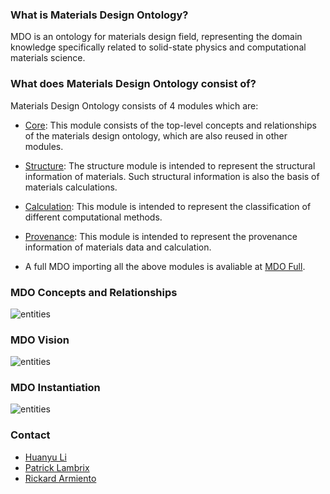 ### What is Materials Design Ontology?

MDO is an ontology for materials design field, representing the domain knowledge specifically related to solid-state physics and computational materials science.

### What does Materials Design Ontology consist of?

Materials Design Ontology consists of 4 modules which are:

* [Core](https://w3id.org/mdo/core/1.0): This module consists of the top-level concepts and relationships of the materials design ontology, which are also reused in other modules.

* [Structure](https://w3id.org/mdo/structure/1.0): The structure module is intended to represent the structural information of materials. Such structural information is also the basis of materials calculations.

* [Calculation](https://w3id.org/mdo/calculation/1.0): This module is intended to represent the classification of different computational methods.

* [Provenance](https://w3id.org/mdo/provenance/1.0): This module is intended to represent the provenance information of materials data and calculation.

* A full MDO importing all the above modules is avaliable at [MDO Full](https://w3id.org/mdo/full/1.0).

### MDO Concepts and Relationships
![entities](https://huanyu-li.github.io/figures/mdo/MDO.png "MDO concepts and relationships")


### MDO Vision
![entities](https://huanyu-li.github.io/figures/mdo/new-vision.png "MDO vision")

### MDO Instantiation 
![entities](https://huanyu-li.github.io/figures/mdo/instances-output.png "MDO instantiation")

### Contact

* [Huanyu Li](huanyu.li@liu.se)
* [Patrick Lambrix](patrick.lambrix@liu.se)
* [Rickard Armiento](rickard.armiento@liu.se)
